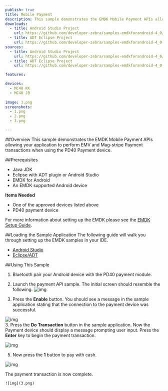 ```yaml
---
publish: true
title: Mobile Payment
description: This sample demonstrates the EMDK Mobile Payment APIs allowing your application to perform EMV and Mag-stripe Payment transactions when using the PD40 Payment device.
downloads:
  - title: Android Studio Project
    url: https://github.com/developer-zebra/samples-emdkforandroid-4_0/archive/PaymentSample1.zip  
  - title: ADT Eclipse Project
    url: https://github.com/developer-zebra/samples-emdkforandroid-4_0-ADT/archive/PaymentSample1.zip   
sources:
  - title: Android Studio Project
    url: https://github.com/developer-zebra/samples-emdkforandroid-4_0/tree/PaymentSample1
  - title: ADT Eclipse Project
    url: https://github.com/developer-zebra/samples-emdkforandroid-4_0-ADT/tree/PaymentSample1

features: 

devices: 
  - MC40 KK
  - MC40 JB
  
image: 1.png
screenshots: 
  - 1.png
  - 2.png
  - 3.png

---
```



##Overview
This sample demonstrates the EMDK Mobile Payment APIs allowing your application to perform EMV and Mag-stripe Payment transactions when using the PD40 Payment device.

##Prerequisites
- Java JDK 
- Eclipse with ADT plugin or  Android Studio
- EMDK for Android  
- An EMDK supported Android device

**Items Needed**
* One of the approved devices listed above
* PD40 payment device

For more information about setting up the EMDK please see the [EMDK Setup Guide](/emdk-for-android/4-0/guide/setup).

##Loading the Sample Application
The following guide will walk you through setting up the EMDK samples in your IDE.

* [Android Studio](/emdk-for-android/4-0/guide/emdksamples_androidstudio)
* [Eclipse/ADT](/emdk-for-android/4-0/guide/emdksamples_eclipse)

##Using This Sample
1. Bluetooth pair your Android device with the PD40 payment module.
2. Launch the payment API sample. The initial screen should resemble the following.
    ![img](1.png) 
    
2. Press the **Enable** button. You should see a message in the sample application stating that the connection to the payment device was successful. 

  ![img](2.png)    
3. Press the **Do Transaction** button in the sample application.  Now the Payment device should display a message prompting user input. Press the **Enter** key to begin the payment transaction.
  
  ![img](pd40-1.png)
  
  5. Now press the **1** button to pay with cash.
  
  ![img](pd40-2.png)
  
  The payment transaction is now complete.
  
    ![img](3.png) 